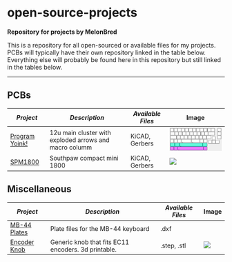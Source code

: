 # open-source-projects
**Repository for projects by MelonBred**

This is a repository for all open-sourced or available files for my projects. PCBs will typically have their own repository linked in the table below. Everything else will probably be found here in this repository but still linked in the tables below. 

---

## PCBs

| *Project* | *Description* | *Available Files* | Image |
| --- | --- | --- | --- |
| [Program Yoink!](https://github.com/melonbred/program-yoink) | 12u main cluster with exploded arrows and macro columm | KiCAD, Gerbers| <img src="https://raw.githubusercontent.com/melonbred/program-yoink/main/.images/kle.png" width="300px" />
| [SPM1800](https://github.com/melonbred/SPM1800) | Southpaw compact mini 1800 | KiCAD, Gerbers | <img src="https://raw.githubusercontent.com/melonbred/SPM1800/master/.github/layout.png" width="300px" />


## Miscellaneous

| *Project* | *Description* | *Available Files* | Image |
| --- | --- | --- | --- |
| [MB-44 Plates]() | Plate files for the MB-44 keyboard| .dxf |
| [Encoder Knob]() | Generic knob that fits EC11 encoders. 3d printable. | .step, .stl | <img src="https://raw.githubusercontent.com/melonbred/open-source-projects/main/.file-data/encoder-knob.png" width="300px" />